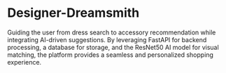 # Designer-Dreamsmith
Guiding the user from dress search to accessory recommendation while integrating AI-driven suggestions. By leveraging FastAPI for backend processing, a database for storage, and the ResNet50 AI model for visual matching, the platform provides a seamless and personalized shopping experience.
